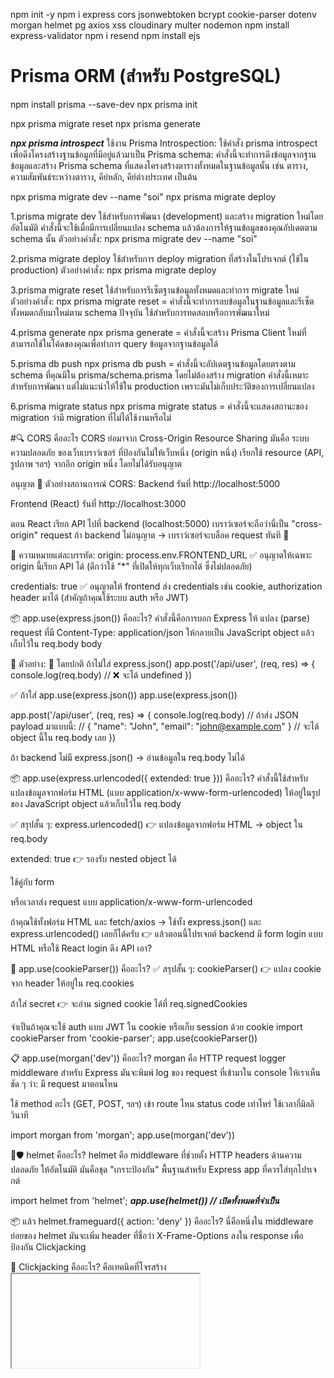 npm init -y
npm i express cors jsonwebtoken bcrypt cookie-parser dotenv morgan helmet pg axios xss cloudinary multer nodemon
npm install express-validator
npm i resend
npm install ejs


# Prisma ORM (สำหรับ PostgreSQL)
npm install prisma --save-dev
npx prisma init

npx prisma migrate reset
npx prisma generate

***npx prisma introspect***
ใช้งาน Prisma Introspection: ใช้คำสั่ง prisma introspect เพื่อดึงโครงสร้างฐานข้อมูลที่มีอยู่แล้วมาเป็น Prisma schema:
คำสั่งนี้จะทำการดึงข้อมูลจากฐานข้อมูลและสร้าง Prisma schema ที่แสดงโครงสร้างตารางทั้งหมดในฐานข้อมูลนั้น เช่น ตาราง, ความสัมพันธ์ระหว่างตาราง, คีย์หลัก, คีย์ต่างประเทศ เป็นต้น

npx prisma migrate dev --name "soi"
npx prisma migrate deploy

1.prisma migrate dev
ใช้สำหรับการพัฒนา (development) และสร้าง migration ใหม่โดยอัตโนมัติ
คำสั่งนี้จะใช้เมื่อมีการเปลี่ยนแปลง schema แล้วต้องการให้ฐานข้อมูลของคุณอัปเดตตาม schema นั้น
ตัวอย่างคำสั่ง:
npx prisma migrate dev --name "soi"


2.prisma migrate deploy
ใช้สำหรับการ deploy migration ที่สร้างในโปรเจกต์ (ใช้ใน production)
ตัวอย่างคำสั่ง:
npx prisma migrate deploy

3.prisma migrate reset
ใช้สำหรับการรีเซ็ตฐานข้อมูลทั้งหมดและทำการ migrate ใหม่
ตัวอย่างคำสั่ง:
npx prisma migrate reset
= คำสั่งนี้จะทำการลบข้อมูลในฐานข้อมูลและรีเซ็ตทั้งหมดกลับมาใหม่ตาม schema ปัจจุบัน
ใช้สำหรับการทดสอบหรือการพัฒนาใหม่

4.prisma generate
npx prisma generate
= คำสั่งนี้จะสร้าง Prisma Client ใหม่ที่สามารถใช้ในโค้ดของคุณเพื่อทำการ query ข้อมูลจากฐานข้อมูลได้

5.prisma db push
npx prisma db push
= คำสั่งนี้จะอัปเดตฐานข้อมูลโดยตรงตาม schema ที่คุณมีใน prisma/schema.prisma โดยไม่ต้องสร้าง migration
คำสั่งนี้เหมาะสำหรับการพัฒนา แต่ไม่แนะนำให้ใช้ใน production เพราะมันไม่เก็บประวัติของการเปลี่ยนแปลง

6.prisma migrate status
npx prisma migrate status
= คำสั่งนี้จะแสดงสถานะของ migration ว่ามี migration ที่ไม่ได้ใช้งานหรือไม่




#🔍 CORS คืออะไร
CORS ย่อมาจาก Cross-Origin Resource Sharing
มันคือ ระบบความปลอดภัย ของเว็บเบราว์เซอร์ ที่ป้องกันไม่ให้เว็บหนึ่ง (origin หนึ่ง) เรียกใช้ resource (API, รูปภาพ ฯลฯ) จากอีก origin หนึ่ง โดยไม่ได้รับอนุญาต

อนุญาต
📌 ตัวอย่างสถานการณ์ CORS:
Backend รันที่ http://localhost:5000

Frontend (React) รันที่ http://localhost:3000

ตอน React เรียก API ไปที่ backend (localhost:5000)
เบราว์เซอร์จะถือว่านี่เป็น "cross-origin" request
ถ้า backend ไม่อนุญาต → เบราว์เซอร์จะบล็อค request ทันที 🚫

🔑 ความหมายแต่ละบรรทัด:
origin: process.env.FRONTEND_URL
✅ อนุญาตให้เฉพาะ origin นี้เรียก API ได้
(ดีกว่าใช้ "*" ที่เปิดให้ทุกเว็บเรียกได้ ซึ่งไม่ปลอดภัย)

credentials: true
✅ อนุญาตให้ frontend ส่ง credentials เช่น cookie, authorization header มาได้
(สำคัญถ้าคุณใช้ระบบ auth หรือ JWT)





📦 app.use(express.json()) คืออะไร?
คำสั่งนี้คือการบอก Express ให้ แปลง (parse) request ที่มี Content-Type: application/json
ให้กลายเป็น JavaScript object แล้วเก็บไว้ใน req.body
body

📌 ตัวอย่าง:
🔴 โดยปกติ ถ้าไม่ใส่ express.json()
app.post('/api/user', (req, res) => {
  console.log(req.body) // ❌ จะได้ undefined
})

✅ ถ้าใส่ app.use(express.json())
app.use(express.json())

app.post('/api/user', (req, res) => {
  console.log(req.body) 
  // ถ้าส่ง JSON payload มาแบบนี้:
  // { "name": "John", "email": "john@example.com" }
  // จะได้ object นี้ใน req.body เลย
})

ถ้า backend ไม่มี express.json() → อ่านข้อมูลใน req.body ไม่ได้





📦 app.use(express.urlencoded({ extended: true })) คืออะไร?
คำสั่งนี้ใช้สำหรับ แปลงข้อมูลจากฟอร์ม HTML (แบบ application/x-www-form-urlencoded)
ให้อยู่ในรูปของ JavaScript object แล้วเก็บไว้ใน req.body

✅ สรุปสั้น ๆ:
express.urlencoded() 👉 แปลงข้อมูลจากฟอร์ม HTML → object ใน req.body

extended: true 👉 รองรับ nested object ได้

ใช้คู่กับ form <form> หรือเวลาส่ง request แบบ application/x-www-form-urlencoded

ถ้าคุณใช้ทั้งฟอร์ม HTML และ fetch/axios → ใช้ทั้ง express.json() และ express.urlencoded() เลยก็ได้ครับ
👉 แล้วตอนนี้โปรเจกต์ backend มี form login แบบ HTML หรือใช้ React login ดึง API เอา?





🍪 app.use(cookieParser()) คืออะไร?
✅ สรุปสั้น ๆ:
cookieParser() 👉 แปลง cookie จาก header ให้อยู่ใน req.cookies

ถ้าใส่ secret 👉 จะอ่าน signed cookie ได้ที่ req.signedCookies

จำเป็นถ้าคุณจะใช้ auth แบบ JWT ใน cookie หรือเก็บ session ด้วย cookie
import cookieParser from 'cookie-parser';
app.use(cookieParser())




📋 app.use(morgan('dev')) คืออะไร?
morgan คือ HTTP request logger middleware สำหรับ Express
มันจะพิมพ์ log ของ request ที่เข้ามาใน console ให้เราเห็นชัด ๆ ว่า:
มี request มาตอนไหน

ใช้ method อะไร (GET, POST, ฯลฯ)
เข้า route ไหน
status code เท่าไหร่
ใช้เวลากี่มิลลิวินาที

import morgan from 'morgan';
app.use(morgan('dev'))





🔐🛡️ helmet คืออะไร?
helmet คือ middleware ที่ช่วยตั้ง HTTP headers ด้านความปลอดภัย ให้อัตโนมัติ
มันคือชุด "เกราะป้องกัน" พื้นฐานสำหรับ Express app ที่ควรใส่ทุกโปรเจกต์

import helmet from 'helmet';
***app.use(helmet()) // เปิดทั้งหมดที่จำเป็น***

📦 แล้ว helmet.frameguard({ action: 'deny' }) คืออะไร?
นี่คือหนึ่งใน middleware ย่อยของ helmet
มันจะเพิ่ม header ที่ชื่อว่า X-Frame-Options ลงใน response เพื่อป้องกัน Clickjacking

📌 Clickjacking คืออะไร?
คือเทคนิคที่โจรสร้าง <iframe> เว็บของคุณไว้ในเว็บหลอก แล้วหลอกให้ผู้ใช้คลิก →
เกิดผลลัพธ์ที่อันตราย เช่น "ลบโพสต์", "โอนเงิน", "เปลี่ยนรหัสผ่าน" โดยไม่รู้ตัว

app.use(helmet.frameguard({ action: 'deny' }))
